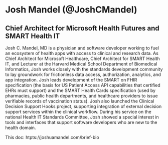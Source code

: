 # Josh Mandel (@JoshCMandel)
## Chief Architect for Microsoft Health Futures and SMART Health IT

Josh C. Mandel, MD is a physician and software developer working to fuel an ecosystem of health apps with access to clinical and research data. As Chief Architect for Microsoft Healthcare, Chief Architect for SMART Health IT, and Lecturer at the Harvard Medical School Department of Biomedical Informatics, Josh works closely with the standards development community to lay groundwork for frictionless data access, authorization, analytics, and app integration. Josh leads development of the SMART on FHIR specification (the basis for US Patient Access API capabilities that certified EHRs must support) and the SMART Health Cards specification (used by pharmacies, public health departments, and healthcare providers to issue verifiable records of vaccination status). Josh also launched the Clinical Decision Support Hooks project, supporting integration of external decision support services within the clinical workflow. During his service on the national Health IT Standards Committee, Josh showed a special interest in tools and interfaces that support software developers who are new to the health domain.

This doc: htpts://joshuamandel.com/brief-bio
